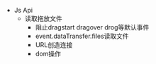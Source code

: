 + Js Api
  + 读取拖放文件
    + 阻止dragstart dragover drog等默认事件
    + event.dataTransfer.files读取文件
    + URL创造连接
    + dom操作